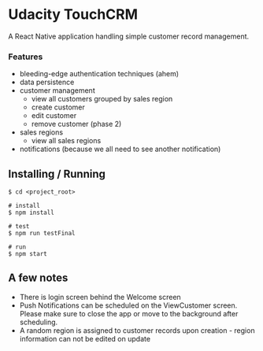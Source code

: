 # Udacity TouchCRM

A React Native application handling simple customer record management.  

### Features

- bleeding-edge authentication techniques (ahem)
- data persistence
- customer management
  - view all customers grouped by sales region
  - create customer
  - edit customer
  - remove customer (phase 2)
- sales regions
  - view all sales regions
- notifications (because we all need to see another notification)

## Installing / Running

```shell
$ cd <project_root>

# install
$ npm install

# test
$ npm run testFinal

# run
$ npm start
```

## A few notes

- There is login screen behind the Welcome screen
- Push Notifications can be scheduled on the ViewCustomer screen. Please make sure to close the app or move to the background after scheduling.
- A random region is assigned to customer records upon creation - region information can not be edited on update



